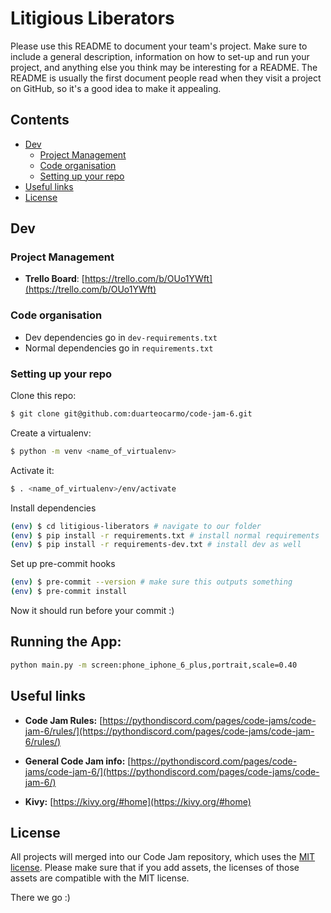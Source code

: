 # Litigious Liberators

Please use this README to document your team's project. Make sure to include a general description, information on how to set-up and run your project, and anything else you think may be interesting for a README. The README is usually the first document people read when they visit a project on GitHub, so it's a good idea to make it appealing.

## Contents

- [Dev](#dev)
  * [Project Management](#project-management)
  * [Code organisation](#code-organisation)
  * [Setting up your repo](#setting-up-your-repo)
- [Useful links](#useful-links)
- [License](#license)

## Dev

### Project Management

- **Trello Board**: [https://trello.com/b/OUo1YWft](https://trello.com/b/OUo1YWft)

### Code organisation

- Dev dependencies go in `dev-requirements.txt`
- Normal dependencies go in `requirements.txt`

### Setting up your repo

Clone this repo:

```bash
$ git clone git@github.com:duarteocarmo/code-jam-6.git
```

Create a virtualenv:

```bash
$ python -m venv <name_of_virtualenv>
```

Activate it:

```bash
$ . <name_of_virtualenv>/env/activate
```

Install dependencies

```bash
(env) $ cd litigious-liberators # navigate to our folder
(env) $ pip install -r requirements.txt # install normal requirements
(env) $ pip install -r requirements-dev.txt # install dev as well
```

Set up pre-commit hooks

```bash
(env) $ pre-commit --version # make sure this outputs something
(env) $ pre-commit install 
```

Now it should run before your commit :) 

## Running the App:
```bash
python main.py -m screen:phone_iphone_6_plus,portrait,scale=0.40
```

## Useful links


- **Code Jam Rules:** [https://pythondiscord.com/pages/code-jams/code-jam-6/rules/](https://pythondiscord.com/pages/code-jams/code-jam-6/rules/)

- **General Code Jam info:** [https://pythondiscord.com/pages/code-jams/code-jam-6/](https://pythondiscord.com/pages/code-jams/code-jam-6/)

- **Kivy:** [https://kivy.org/#home](https://kivy.org/#home)

## License

All projects will merged into our Code Jam repository, which uses the [MIT license](../LICENSE). Please make sure that if you add assets, the licenses of those assets are compatible with the MIT license.


There we go :) 
